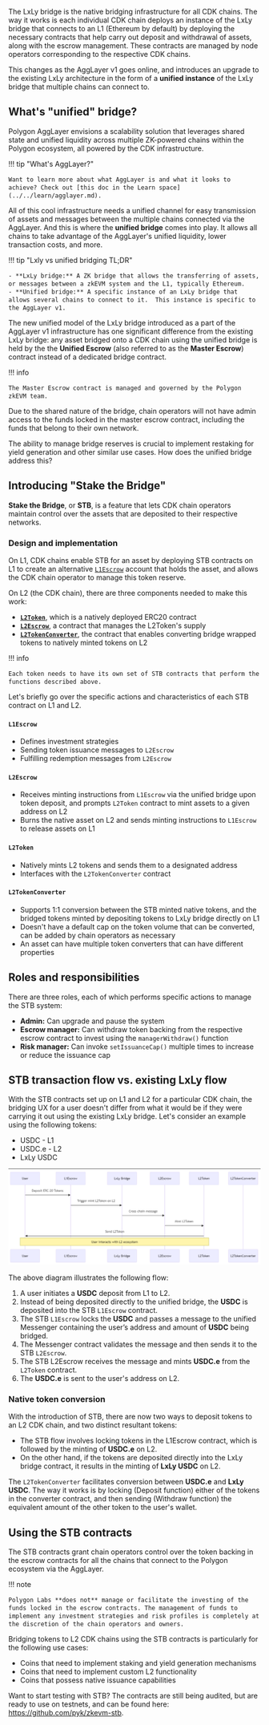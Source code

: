 The LxLy bridge is the native bridging infrastructure for all CDK chains. The way it works is each individual CDK chain deploys an instance of the LxLy bridge that connects to an L1 (Ethereum by default) by deploying the necessary contracts that help carry out deposit and withdrawal of assets, along with the escrow management. These contracts are managed by node operators corresponding to the respective CDK chains.

This changes as the AggLayer v1 goes online, and introduces an upgrade to the existing LxLy architecture in the form of a **unified instance** of the LxLy bridge that multiple chains can connect to.

## What's "unified" bridge?

Polygon AggLayer envisions a scalability solution that leverages shared state and unified liquidity across multiple ZK-powered chains within the Polygon ecosystem, all powered by the CDK infrastructure.

!!! tip "What's AggLayer?"

    Want to learn more about what AggLayer is and what it looks to achieve? Check out [this doc in the Learn space](../../learn/agglayer.md).

All of this cool infrastructure needs a unified channel for easy transmission of assets and messages between the multiple chains connected via the AggLayer. And this is where the **unified bridge** comes into play. It allows all chains to take advantage of the AggLayer's unified liquidity, lower transaction costs, and more.

!!! tip "Lxly vs unified bridging TL;DR"

    - **LxLy bridge:** A ZK bridge that allows the transferring of assets, or messages between a zkEVM system and the L1, typically Ethereum.
    - **Unified bridge:** A specific instance of an LxLy bridge that allows several chains to connect to it.  This instance is specific to the AggLayer v1.  

The new unified model of the LxLy bridge introduced as a part of the AggLayer v1 infrastructure has one significant difference from the existing LxLy bridge: any asset bridged onto a CDK chain using the unified bridge is held by the the **Unified Escrow** (also referred to as the **Master Escrow**) contract instead of a dedicated bridge contract.

!!! info

    The Master Escrow contract is managed and governed by the Polygon zkEVM team.

Due to the shared nature of the bridge, chain operators will not have admin access to the funds locked in the master escrow contract, including the funds that belong to their own network. 

The ability to manage bridge reserves is crucial to implement restaking for yield generation and other similar use cases. How does the unified bridge address this?

## Introducing "Stake the Bridge"

**Stake the Bridge**, or **STB**, is a feature that lets CDK chain operators maintain control over the assets that are deposited to their respective networks.

### Design and implementation

On L1, CDK chains enable STB for an asset by deploying STB contracts on L1 to create an alternative [`L1Escrow`](https://github.com/pyk/zkevm-stb/blob/main/src/L1Escrow.sol) account that holds the asset, and allows the CDK chain operator to manage this token reserve.

On L2 (the CDK chain), there are three components needed to make this work:

- **[`L2Token`](https://github.com/pyk/zkevm-stb/blob/main/src/L2Token.sol)**, which is a natively deployed ERC20 contract
- **[`L2Escrow`](https://github.com/pyk/zkevm-stb/blob/main/src/L2Escrow.sol)**, a contract that manages the L2Token's supply
- **[`L2TokenConverter`](https://github.com/pyk/zkevm-stb/blob/main/src/L2TokenConverter.sol)**, the contract that enables converting bridge wrapped tokens to natively minted tokens on L2

!!! info

    Each token needs to have its own set of STB contracts that perform the functions described above.

Let's briefly go over the specific actions and characteristics of each STB contract on L1 and L2.

#### `L1Escrow`

- Defines investment strategies
- Sending token issuance messages to `L2Escrow`
- Fulfilling redemption messages from `L2Escrow`

#### `L2Escrow`

- Receives minting instructions from `L1Escrow` via the unified bridge upon token deposit, and prompts `L2Token` contract to mint assets to a given address on L2
- Burns the native asset on L2 and sends minting instructions to `L1Escrow` to release assets on L1


#### `L2Token`

- Natively mints L2 tokens and sends them to a designated address
- Interfaces with the `L2TokenConverter` contract

#### `L2TokenConverter`

- Supports 1:1 conversion between the STB minted native tokens, and the bridged tokens minted by depositing tokens to LxLy bridge directly on L1
- Doesn't have a default cap on the token volume that can be converted, can be added by chain operators as necessary
- An asset can have multiple token converters that can have different properties

## Roles and responsibilities

There are three roles, each of which performs specific actions to manage the STB system:

- **Admin:** Can upgrade and pause the system
- **Escrow manager:** Can withdraw token backing from the respective escrow contract to invest using the `managerWithdraw()` function
- **Risk manager:** Can invoke `setIssuanceCap()` multiple times to increase or reduce the issuance cap

## STB transaction flow vs. existing LxLy flow

With the STB contracts set up on L1 and L2 for a particular CDK chain, the bridging UX for a user doesn't differ from what it would be if they were carrying it out using the existing LxLy bridge. Let's consider an example using the following tokens:

- USDC - L1
- USDC.e - L2
- LxLy USDC

![](../../img/cdk/stb-1.png)

The above diagram illustrates the following flow:

1. A user initiates a **USDC** deposit from L1 to L2.
2. Instead of being deposited directly to the unified bridge, the **USDC** is deposited into the STB `L1Escrow` contract.  
3. The STB `L1Escrow` locks the **USDC** and passes a message to the unified Messenger containing the user’s address and amount of **USDC** being bridged.  
4. The Messenger contract validates the message and then sends it to the STB `L2Escrow`.    
5. The STB L2Escrow receives the message and mints **USDC.e** from the `L2Token` contract. 
6. The **USDC.e** is sent to the user's address on L2. 

### Native token conversion

With the introduction of STB, there are now two ways to deposit tokens to an L2 CDK chain, and two distinct resultant tokens:

- The STB flow involves locking tokens in the L1Escrow contract, which is followed by the minting of **USDC.e** on L2.
- On the other hand, if the tokens are deposited directly into the LxLy bridge contract, it results in the minting of **LxLy USDC** on L2.

The `L2TokenConverter` facilitates conversion between **USDC.e** and **LxLy USDC**. The way it works is by locking (Deposit function) either of the tokens in the converter contract, and then sending (Withdraw function) the equivalent amount of the other token to the user's wallet.

## Using the STB contracts

The STB contracts grant chain operators control over the token backing in the escrow contracts for all the chains that connect to the Polygon ecosystem via the AggLayer.

!!! note

    Polygon Labs **does not** manage or facilitate the investing of the funds locked in the escrow contracts. The management of funds to implement any investment strategies and risk profiles is completely at the discretion of the chain operators and owners.

Bridging tokens to L2 CDK chains using the STB contracts is particularly for the following use cases:

- Coins that need to implement staking and yield generation mechanisms
- Coins that need to implement custom L2 functionality
- Coins that possess native issuance capabilities

Want to start testing with STB? The contracts are still being audited, but are ready to use on testnets, and can be found here: https://github.com/pyk/zkevm-stb. 